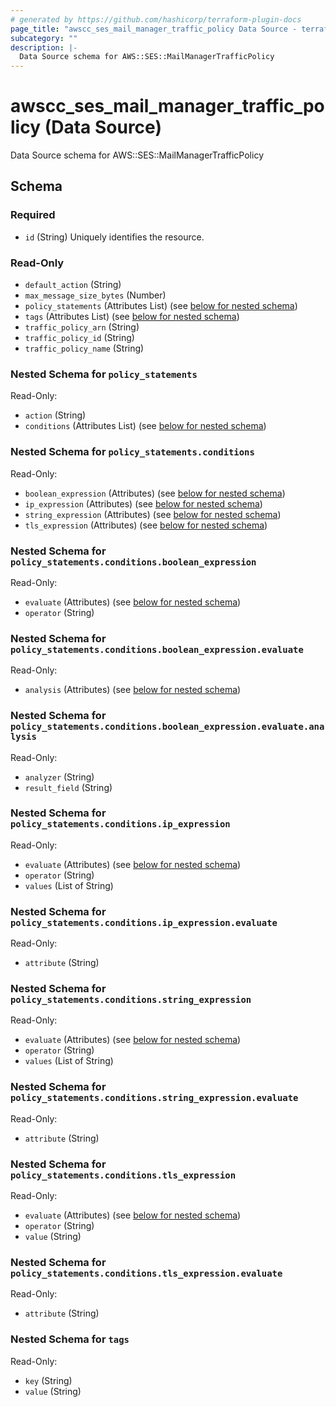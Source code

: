 ```yaml
---
# generated by https://github.com/hashicorp/terraform-plugin-docs
page_title: "awscc_ses_mail_manager_traffic_policy Data Source - terraform-provider-awscc"
subcategory: ""
description: |-
  Data Source schema for AWS::SES::MailManagerTrafficPolicy
---
```


# awscc_ses_mail_manager_traffic_policy (Data Source)

Data Source schema for AWS::SES::MailManagerTrafficPolicy



<!-- schema generated by tfplugindocs -->
## Schema

### Required

- `id` (String) Uniquely identifies the resource.

### Read-Only

- `default_action` (String)
- `max_message_size_bytes` (Number)
- `policy_statements` (Attributes List) (see [below for nested schema](#nestedatt--policy_statements))
- `tags` (Attributes List) (see [below for nested schema](#nestedatt--tags))
- `traffic_policy_arn` (String)
- `traffic_policy_id` (String)
- `traffic_policy_name` (String)

<a id="nestedatt--policy_statements"></a>
### Nested Schema for `policy_statements`

Read-Only:

- `action` (String)
- `conditions` (Attributes List) (see [below for nested schema](#nestedatt--policy_statements--conditions))

<a id="nestedatt--policy_statements--conditions"></a>
### Nested Schema for `policy_statements.conditions`

Read-Only:

- `boolean_expression` (Attributes) (see [below for nested schema](#nestedatt--policy_statements--conditions--boolean_expression))
- `ip_expression` (Attributes) (see [below for nested schema](#nestedatt--policy_statements--conditions--ip_expression))
- `string_expression` (Attributes) (see [below for nested schema](#nestedatt--policy_statements--conditions--string_expression))
- `tls_expression` (Attributes) (see [below for nested schema](#nestedatt--policy_statements--conditions--tls_expression))

<a id="nestedatt--policy_statements--conditions--boolean_expression"></a>
### Nested Schema for `policy_statements.conditions.boolean_expression`

Read-Only:

- `evaluate` (Attributes) (see [below for nested schema](#nestedatt--policy_statements--conditions--boolean_expression--evaluate))
- `operator` (String)

<a id="nestedatt--policy_statements--conditions--boolean_expression--evaluate"></a>
### Nested Schema for `policy_statements.conditions.boolean_expression.evaluate`

Read-Only:

- `analysis` (Attributes) (see [below for nested schema](#nestedatt--policy_statements--conditions--boolean_expression--evaluate--analysis))

<a id="nestedatt--policy_statements--conditions--boolean_expression--evaluate--analysis"></a>
### Nested Schema for `policy_statements.conditions.boolean_expression.evaluate.analysis`

Read-Only:

- `analyzer` (String)
- `result_field` (String)




<a id="nestedatt--policy_statements--conditions--ip_expression"></a>
### Nested Schema for `policy_statements.conditions.ip_expression`

Read-Only:

- `evaluate` (Attributes) (see [below for nested schema](#nestedatt--policy_statements--conditions--ip_expression--evaluate))
- `operator` (String)
- `values` (List of String)

<a id="nestedatt--policy_statements--conditions--ip_expression--evaluate"></a>
### Nested Schema for `policy_statements.conditions.ip_expression.evaluate`

Read-Only:

- `attribute` (String)



<a id="nestedatt--policy_statements--conditions--string_expression"></a>
### Nested Schema for `policy_statements.conditions.string_expression`

Read-Only:

- `evaluate` (Attributes) (see [below for nested schema](#nestedatt--policy_statements--conditions--string_expression--evaluate))
- `operator` (String)
- `values` (List of String)

<a id="nestedatt--policy_statements--conditions--string_expression--evaluate"></a>
### Nested Schema for `policy_statements.conditions.string_expression.evaluate`

Read-Only:

- `attribute` (String)



<a id="nestedatt--policy_statements--conditions--tls_expression"></a>
### Nested Schema for `policy_statements.conditions.tls_expression`

Read-Only:

- `evaluate` (Attributes) (see [below for nested schema](#nestedatt--policy_statements--conditions--tls_expression--evaluate))
- `operator` (String)
- `value` (String)

<a id="nestedatt--policy_statements--conditions--tls_expression--evaluate"></a>
### Nested Schema for `policy_statements.conditions.tls_expression.evaluate`

Read-Only:

- `attribute` (String)





<a id="nestedatt--tags"></a>
### Nested Schema for `tags`

Read-Only:

- `key` (String)
- `value` (String)
